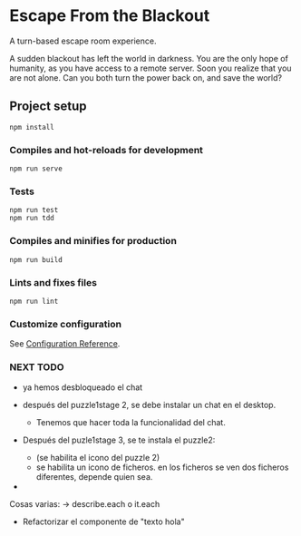 # Escape From the Blackout

A turn-based escape room experience.

A sudden blackout has left the world in darkness.
You are the only hope of humanity, as you have access
to a remote server. Soon you realize that you are not alone.
Can you both turn the power back on, and save the world?

## Project setup
```
npm install
```

### Compiles and hot-reloads for development
```
npm run serve
```

### Tests
```
npm run test
npm run tdd
```

### Compiles and minifies for production
```
npm run build
```

### Lints and fixes files
```
npm run lint
```

### Customize configuration
See [Configuration Reference](https://cli.vuejs.org/config/).

### NEXT TODO

- ya hemos desbloqueado el chat
- después del puzzle1stage 2, se debe instalar un chat en el desktop.
    - Tenemos que hacer toda la funcionalidad del chat.
    
- Después del puzle1stage 3, se te instala el puzzle2:
    - (se habilita el icono del puzzle 2)
    - se habilita un icono de ficheros. en los ficheros se ven dos ficheros diferentes, depende quien sea. 
    
    
  
- 

Cosas varias:
-> describe.each o it.each
- Refactorizar el componente de "texto hola"

